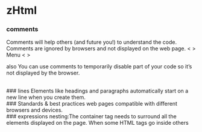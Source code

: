 # zHtml
### comments
Comments will help others (and future you!) to understand the code.
Comments are ignored by browsers and not displayed on the web page.
< > Menu < >
<!--Menu options--> 
also You can use comments to temporarily disable part of your code so it’s not displayed by the browser.

<br>
### lines
Elements like headings and paragraphs automatically start on a new line when you create them.
<br>
### Standards & best practices
web pages compatible with different browsers and devices.
<br>
### expressions
nesting:The <body> container tag needs to surround all the elements displayed on the page. When some HTML tags go inside others




